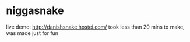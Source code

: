 niggasnake
==========

live demo: http://danishsnake.hostei.com/
took less than 20 mins to make, was made just for fun

